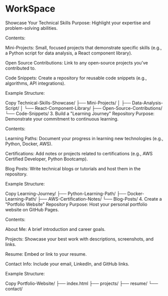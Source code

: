 # WorkSpace

Showcase Your Technical Skills
Purpose: Highlight your expertise and problem-solving abilities.

Contents:

Mini-Projects: Small, focused projects that demonstrate specific skills (e.g., a Python script for data analysis, a React component library).

Open Source Contributions: Link to any open-source projects you’ve contributed to.

Code Snippets: Create a repository for reusable code snippets (e.g., algorithms, API integrations).

Example Structure:

Copy
Technical-Skills-Showcase/
├── Mini-Projects/
│   ├── Data-Analysis-Script/
│   └── React-Component-Library/
├── Open-Source-Contributions/
└── Code-Snippets/
3. Build a "Learning Journey" Repository
Purpose: Demonstrate your commitment to continuous learning.

Contents:

Learning Paths: Document your progress in learning new technologies (e.g., Python, Docker, AWS).

Certifications: Add notes or projects related to certifications (e.g., AWS Certified Developer, Python Bootcamp).

Blog Posts: Write technical blogs or tutorials and host them in the repository.

Example Structure:

Copy
Learning-Journey/
├── Python-Learning-Path/
├── Docker-Learning-Path/
├── AWS-Certification-Notes/
└── Blog-Posts/
4. Create a "Portfolio Website" Repository
Purpose: Host your personal portfolio website on GitHub Pages.

Contents:

About Me: A brief introduction and career goals.

Projects: Showcase your best work with descriptions, screenshots, and links.

Resume: Embed or link to your resume.

Contact Info: Include your email, LinkedIn, and GitHub links.

Example Structure:

Copy
Portfolio-Website/
├── index.html
├── projects/
├── resume/
└── contact/
